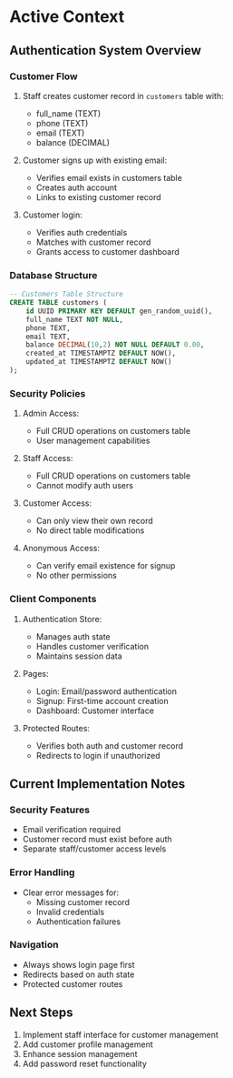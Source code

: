 # Active Context

## Authentication System Overview

### Customer Flow
1. Staff creates customer record in `customers` table with:
   - full_name (TEXT)
   - phone (TEXT)
   - email (TEXT)
   - balance (DECIMAL)

2. Customer signs up with existing email:
   - Verifies email exists in customers table
   - Creates auth account
   - Links to existing customer record

3. Customer login:
   - Verifies auth credentials
   - Matches with customer record
   - Grants access to customer dashboard

### Database Structure
```sql
-- Customers Table Structure
CREATE TABLE customers (
    id UUID PRIMARY KEY DEFAULT gen_random_uuid(),
    full_name TEXT NOT NULL,
    phone TEXT,
    email TEXT,
    balance DECIMAL(10,2) NOT NULL DEFAULT 0.00,
    created_at TIMESTAMPTZ DEFAULT NOW(),
    updated_at TIMESTAMPTZ DEFAULT NOW()
);
```

### Security Policies
1. Admin Access:
   - Full CRUD operations on customers table
   - User management capabilities

2. Staff Access:
   - Full CRUD operations on customers table
   - Cannot modify auth users

3. Customer Access:
   - Can only view their own record
   - No direct table modifications

4. Anonymous Access:
   - Can verify email existence for signup
   - No other permissions

### Client Components
1. Authentication Store:
   - Manages auth state
   - Handles customer verification
   - Maintains session data

2. Pages:
   - Login: Email/password authentication
   - Signup: First-time account creation
   - Dashboard: Customer interface

3. Protected Routes:
   - Verifies both auth and customer record
   - Redirects to login if unauthorized

## Current Implementation Notes

### Security Features
- Email verification required
- Customer record must exist before auth
- Separate staff/customer access levels

### Error Handling
- Clear error messages for:
  - Missing customer record
  - Invalid credentials
  - Authentication failures

### Navigation
- Always shows login page first
- Redirects based on auth state
- Protected customer routes

## Next Steps
1. Implement staff interface for customer management
2. Add customer profile management
3. Enhance session management
4. Add password reset functionality

